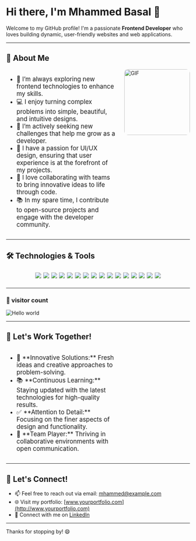 # Hi there, I'm Mhammed Basal 👋
Welcome to my GitHub profile! I'm a passionate **Frontend Developer** who loves building dynamic, user-friendly websites and web applications.

---

## 🚀 About Me

<img align="right" alt="GIF" style="border-radius: 10px" height="180px" src="https://media3.giphy.com/media/v1.Y2lkPTc5MGI3NjExOTRrM2Q3Y3ZrM2JsY3U3dDZ4ZTJxdGNld29hdDRjN3oxOWYydXhuOCZlcD12MV9naWZzX3NlYXJjaCZjdD1n/bGgsc5mWoryfgKBx1u/giphy.webp" />

<div style="display: flex; align-items: flex-start;">
  <ul style="flex: 1; margin-right: 20px; font-size: 1.2em;">
 <li>🌱 I’m always exploring new frontend technologies to enhance my skills.</li>
    <li>💻 I enjoy turning complex problems into simple, beautiful, and intuitive designs.</li>
    <li>🔭 I’m actively seeking new challenges that help me grow as a developer.</li>
    <li>🎨 I have a passion for UI/UX design, ensuring that user experience is at the forefront of my projects.</li>
    <li>🚀 I love collaborating with teams to bring innovative ideas to life through code.</li>
    <li>📚 In my spare time, I contribute to open-source projects and engage with the developer community.</li>
        
  </ul>
</div>

---



## 🛠 Technologies & Tools

<p align="center" style="font-size: 1.5em;">
  <img src="https://img.shields.io/badge/HTML5-E34F26?style=for-the-badge&logo=html5&logoColor=white"/>
  <img src="https://img.shields.io/badge/CSS3-1572B6?style=for-the-badge&logo=css3&logoColor=white"/>
  <img src="https://img.shields.io/badge/JavaScript-F7DF1E?style=for-the-badge&logo=javascript&logoColor=black"/>
  <img src="https://img.shields.io/badge/TypeScript-007ACC?style=for-the-badge&logo=typescript&logoColor=white"/>
  <img src="https://img.shields.io/badge/React-61DAFB?style=for-the-badge&logo=react&logoColor=black"/>
  <img src="https://img.shields.io/badge/Vue.js-4FC08D?style=for-the-badge&logo=vue.js&logoColor=white"/>
  <img src="https://img.shields.io/badge/Nuxt-00DC82?style=for-the-badge&logo=nuxt.js&logoColor=white"/>
  <img src="https://img.shields.io/badge/Next.js-000000?style=for-the-badge&logo=next.js&logoColor=white"/>
  <img src="https://img.shields.io/badge/Node.js-339933?style=for-the-badge&logo=node.js&logoColor=white"/>
  <img src="https://img.shields.io/badge/npm-CB3837?style=for-the-badge&logo=npm&logoColor=white"/>
  <img src="https://img.shields.io/badge/Bootstrap-563D7C?style=for-the-badge&logo=bootstrap&logoColor=white"/>
  <img src="https://img.shields.io/badge/Tailwind_CSS-38B2AC?style=for-the-badge&logo=tailwind-css&logoColor=white"/>
  <img src="https://img.shields.io/badge/Sass-CC6699?style=for-the-badge&logo=sass&logoColor=white"/>
  <img src="https://img.shields.io/badge/Git-F05032?style=for-the-badge&logo=git&logoColor=white"/>
  <img src="https://img.shields.io/badge/GitHub-181717?style=for-the-badge&logo=github&logoColor=white"/>
  <img src="https://img.shields.io/badge/Visual_Studio_Code-0078D4?style=for-the-badge&logo=visual-studio-code&logoColor=white"/>
</p>

---
### 👀 visitor count

<img src="https://profile-counter.glitch.me/hayat-tamboli/count.svg" alt="Hello world" />

---
## 🤝 Let's Work Together!

<img align="right" alt="GIF" style=" position: relative; top: -4000px; width: auto; height: 180px;"  src="https://media1.tenor.com/m/AyMumB_9uV4AAAAC/letsdothis-gelm.gif" />

<div style="display: flex; align-items: flex-start;">
  <ul style="flex: 1; margin-right: 20px; font-size: 1.2em;">
    <li> 🌟 **Innovative Solutions:** Fresh ideas and creative approaches to problem-solving.</li>
    <li> 📚 **Continuous Learning:** Staying updated with the latest technologies for high-quality results.</li>
    <li> ✅ **Attention to Detail:** Focusing on the finer aspects of design and functionality. </li>
    <li> 🤝 **Team Player:** Thriving in collaborative environments with open communication.</li>

  </ul>
  </div>


---

## 🔗 Let's Connect!

- 📫 Feel free to reach out via email: [mhammed@example.com](mailto:mhammed@example.com)
- 🌐 Visit my portfolio: [www.yourportfolio.com](http://www.yourportfolio.com)
- 💼 Connect with me on [LinkedIn](https://www.linkedin.com/in/your-linkedin-profile)

---

Thanks for stopping by! 😄
